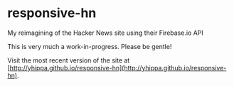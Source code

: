# responsive-hn
My reimagining of the Hacker News site using their Firebase.io API

This is very much a work-in-progress.  Please be gentle!

Visit the most recent version of the site at [http://yhippa.github.io/responsive-hn](http://yhippa.github.io/responsive-hn).

